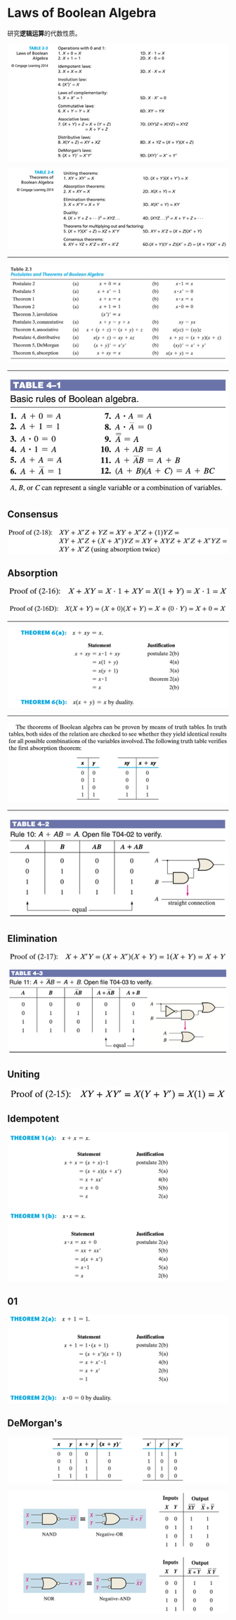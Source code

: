 
# Laws of Boolean Algebra

研究**逻辑运算**的代数性质。

![LawsBA-RKJ21-FLD7E](assets/LawsBA-RKJ21-FLD7E.png)

![TheoremsBA-RKJ21-FLD7E](assets/TheoremsBA-RKJ21-FLD7E.png)

---

![](assets/LawsBA-MC18-DD6.png)

---

![](assets/LawsBA-TF15-DF11-GE.png)



## Consensus

![](assets/Pasted%20image%2020250530190345.png)

## Absorption

![](assets/Pasted%20image%2020250530190523.png)

![](assets/Pasted%20image%2020250530190541.png)

---

![](assets/Pasted%20image%2020250530191112.png)

---

![](assets/Pasted%20image%2020250530191240.png)

---

![](assets/Pasted%20image%2020250530191630.png)

## Elimination

![](assets/Pasted%20image%2020250530190613.png)

![](assets/Pasted%20image%2020250530191659.png)

## Uniting

![](assets/Pasted%20image%2020250530190633.png)

## Idempotent

![](assets/Pasted%20image%2020250530191007.png)

## 01

![](assets/Pasted%20image%2020250530191038.png)


## DeMorgan's

![](assets/Pasted%20image%2020250530191351.png)

![](assets/Pasted%20image%2020250530191840.png)